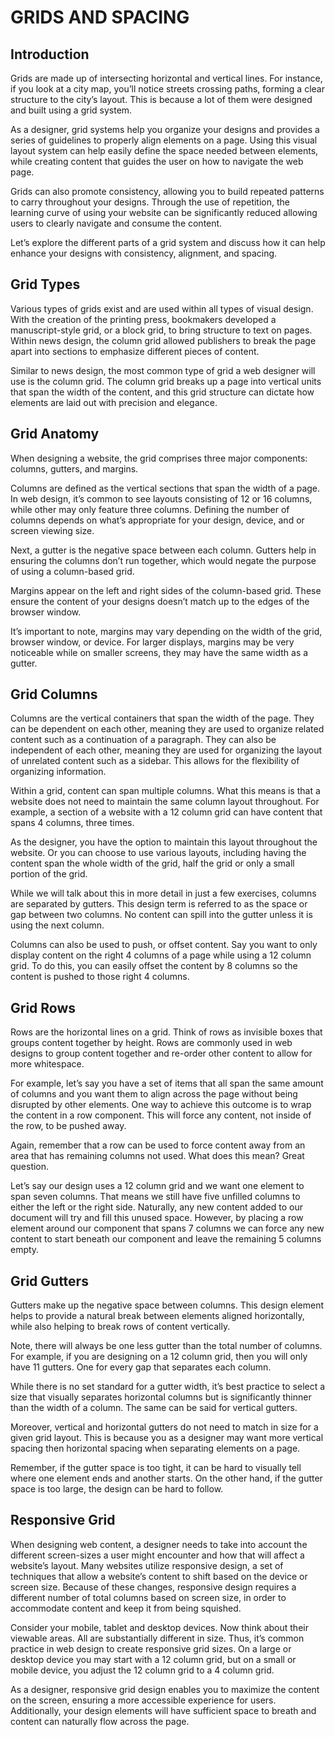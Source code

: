 # GRIDS AND SPACING

## Introduction

Grids are made up of intersecting horizontal and vertical lines. For instance, if you look at a city map, you’ll notice streets crossing paths, forming a clear structure to the city’s layout. This is because a lot of them were designed and built using a grid system.

As a designer, grid systems help you organize your designs and provides a series of guidelines to properly align elements on a page. Using this visual layout system can help easily define the space needed between elements, while creating content that guides the user on how to navigate the web page.

Grids can also promote consistency, allowing you to build repeated patterns to carry throughout your designs. Through the use of repetition, the learning curve of using your website can be significantly reduced allowing users to clearly navigate and consume the content.

Let’s explore the different parts of a grid system and discuss how it can help enhance your designs with consistency, alignment, and spacing.

## Grid Types

Various types of grids exist and are used within all types of visual design. With the creation of the printing press, bookmakers developed a manuscript-style grid, or a block grid, to bring structure to text on pages. Within news design, the column grid allowed publishers to break the page apart into sections to emphasize different pieces of content.

Similar to news design, the most common type of grid a web designer will use is the column grid. The column grid breaks up a page into vertical units that span the width of the content, and this grid structure can dictate how elements are laid out with precision and elegance.

## Grid Anatomy
When designing a website, the grid comprises three major components: columns, gutters, and margins.

Columns are defined as the vertical sections that span the width of a page. In web design, it’s common to see layouts consisting of 12 or 16 columns, while other may only feature three columns. Defining the number of columns depends on what’s appropriate for your design, device, and or screen viewing size.

Next, a gutter is the negative space between each column. Gutters help in ensuring the columns don’t run together, which would negate the purpose of using a column-based grid.

Margins appear on the left and right sides of the column-based grid. These ensure the content of your designs doesn’t match up to the edges of the browser window.

It’s important to note, margins may vary depending on the width of the grid, browser window, or device. For larger displays, margins may be very noticeable while on smaller screens, they may have the same width as a gutter.

## Grid Columns

Columns are the vertical containers that span the width of the page. They can be dependent on each other, meaning they are used to organize related content such as a continuation of a paragraph. They can also be independent of each other, meaning they are used for organizing the layout of unrelated content such as a sidebar. This allows for the flexibility of organizing information.

Within a grid, content can span multiple columns. What this means is that a website does not need to maintain the same column layout throughout. For example, a section of a website with a 12 column grid can have content that spans 4 columns, three times.

As the designer, you have the option to maintain this layout throughout the website. Or you can choose to use various layouts, including having the content span the whole width of the grid, half the grid or only a small portion of the grid.

While we will talk about this in more detail in just a few exercises, columns are separated by gutters. This design term is referred to as the space or gap between two columns. No content can spill into the gutter unless it is using the next column.

Columns can also be used to push, or offset content. Say you want to only display content on the right 4 columns of a page while using a 12 column grid. To do this, you can easily offset the content by 8 columns so the content is pushed to those right 4 columns.

## Grid Rows
Rows are the horizontal lines on a grid. Think of rows as invisible boxes that groups content together by height. Rows are commonly used in web designs to group content together and re-order other content to allow for more whitespace.

For example, let’s say you have a set of items that all span the same amount of columns and you want them to align across the page without being disrupted by other elements. One way to achieve this outcome is to wrap the content in a row component. This will force any content, not inside of the row, to be pushed away.

Again, remember that a row can be used to force content away from an area that has remaining columns not used. What does this mean? Great question.

Let’s say our design uses a 12 column grid and we want one element to span seven columns. That means we still have five unfilled columns to either the left or the right side. Naturally, any new content added to our document will try and fill this unused space. However, by placing a row element around our component that spans 7 columns we can force any new content to start beneath our component and leave the remaining 5 columns empty.

## Grid Gutters
Gutters make up the negative space between columns. This design element helps to provide a natural break between elements aligned horizontally, while also helping to break rows of content vertically.

Note, there will always be one less gutter than the total number of columns. For example, if you are designing on a 12 column grid, then you will only have 11 gutters. One for every gap that separates each column.

While there is no set standard for a gutter width, it’s best practice to select a size that visually separates horizontal columns but is significantly thinner than the width of a column. The same can be said for vertical gutters.

Moreover, vertical and horizontal gutters do not need to match in size for a given grid layout. This is because you as a designer may want more vertical spacing then horizontal spacing when separating elements on a page.

Remember, if the gutter space is too tight, it can be hard to visually tell where one element ends and another starts. On the other hand, if the gutter space is too large, the design can be hard to follow.

## Responsive Grid

When designing web content, a designer needs to take into account the different screen-sizes a user might encounter and how that will affect a website’s layout. Many websites utilize responsive design, a set of techniques that allow a website’s content to shift based on the device or screen size. Because of these changes, responsive design requires a different number of total columns based on screen size, in order to accommodate content and keep it from being squished.

Consider your mobile, tablet and desktop devices. Now think about their viewable areas. All are substantially different in size. Thus, it’s common practice in web design to create responsive grid sizes. On a large or desktop device you may start with a 12 column grid, but on a small or mobile device, you adjust the 12 column grid to a 4 column grid.

As a designer, responsive grid design enables you to maximize the content on the screen, ensuring a more accessible experience for users. Additionally, your design elements will have sufficient space to breath and content can naturally flow across the page.
